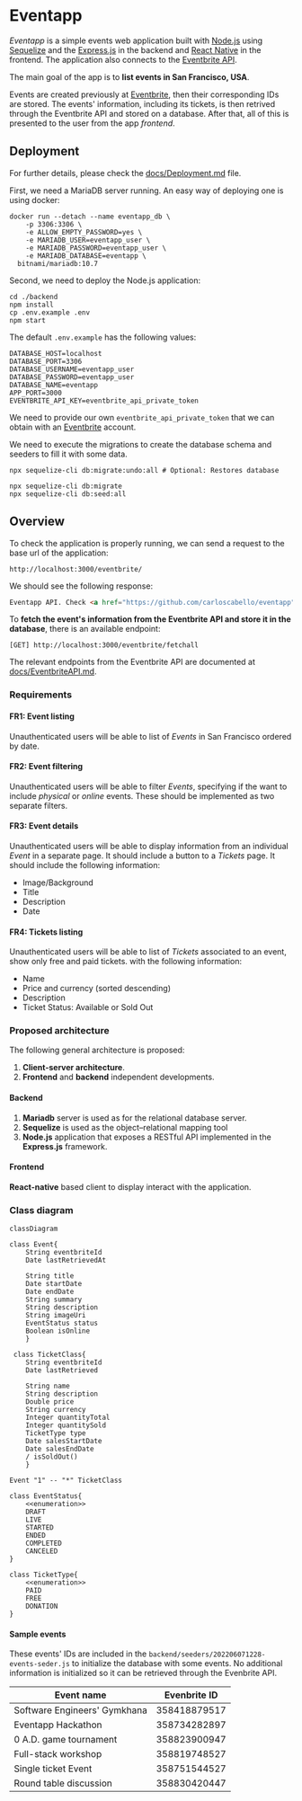 # Eventapp

*Eventapp* is a simple events web application built with [Node.js](https://nodejs.org/en/about/) using [Sequelize](https://sequelize.org/docs/v6/) and the [Express.js](https://expressjs.com/) in the backend and [React Native](https://reactnative.dev/docs/getting-started) in the frontend. The application also connects to the [Eventbrite API](https://www.eventbrite.com/platform/api). 

The main goal of the app is to **list events in San Francisco, USA**.

Events are created previously at [Eventbrite](https://www.eventbrite.com/), then their corresponding IDs are stored. The events' information, including its tickets, is then retrived through the Eventbrite API and stored on a database. After that, all of this is presented to the user from the app *frontend*.

## Deployment

For further details, please check the [docs/Deployment.md](docs/Deployment.md) file.

First, we need a MariaDB server running. An easy way of deploying one is using docker:

```shell
docker run --detach --name eventapp_db \
    -p 3306:3306 \
    -e ALLOW_EMPTY_PASSWORD=yes \
    -e MARIADB_USER=eventapp_user \
    -e MARIADB_PASSWORD=eventapp_user \
    -e MARIADB_DATABASE=eventapp \
  bitnami/mariadb:10.7
```

Second, we need to deploy the Node.js application:

```shell
cd ./backend
npm install
cp .env.example .env
npm start
```

The default `.env.example` has the following values:

```
DATABASE_HOST=localhost
DATABASE_PORT=3306
DATABASE_USERNAME=eventapp_user
DATABASE_PASSWORD=eventapp_user
DATABASE_NAME=eventapp
APP_PORT=3000
EVENTBRITE_API_KEY=eventbrite_api_private_token
```

We need to provide our own `eventbrite_api_private_token` that we can obtain with an [Eventbrite](https://www.eventbrite.com/platform/api#/introduction) account.

We need to execute the migrations to create the database schema and seeders to fill it with some data.

```shell
npx sequelize-cli db:migrate:undo:all # Optional: Restores database

npx sequelize-cli db:migrate
npx sequelize-cli db:seed:all
```

## Overview

To check the application is properly running, we can send a request to the base url of the application:

```
http://localhost:3000/eventbrite/
```

We should see the following response:

```html
Eventapp API. Check <a href="https://github.com/carloscabello/eventapp">Repository</a>
```

To **fetch the event's information from the Eventbrite API and store it in the database**, there is an available endpoint:

```
[GET] http://localhost:3000/eventbrite/fetchall
```

The relevant endpoints from the Eventbrite API are documented at [docs/EventbriteAPI.md](docs/EventbriteAPI.md).

### Requirements

#### FR1: Event listing

Unauthenticated users will be able to list of *Events* in San Francisco ordered by date.

#### FR2: Event filtering

Unauthenticated users will be able to filter *Events*, specifying if the want to include *physical* or *online* events. These should be implemented as two separate filters.

#### FR3: Event details

Unauthenticated users will be able to display information from an individual *Event* in a separate page. It should include a button to a *Tickets* page. It should include the following information:

* Image/Background
* Title
* Description
* Date

#### FR4: Tickets listing

Unauthenticated users will be able to list of *Tickets* associated to an event, show only free and paid tickets. with the following information:

* Name
* Price and currency (sorted descending)
* Description
* Ticket Status: Available or Sold Out

### Proposed architecture

The following general architecture is proposed:

1. **Client-server architecture**.
2. **Frontend** and **backend** independent developments.

#### Backend

1. **Mariadb** server is used as for the relational database server.
2. **Sequelize** is used as the object–relational mapping tool
3. **Node.js** application that exposes a RESTful API implemented in the **Express.js** framework.

#### Frontend

**React-native** based client to display interact with the application.

### Class diagram

```mermaid
classDiagram

class Event{
    String eventbriteId
    Date lastRetrievedAt
    
    String title
    Date startDate
    Date endDate
    String summary
    String description
    String imageUri
    EventStatus status
    Boolean isOnline
    }
    
 class TicketClass{
    String eventbriteId
    Date lastRetrieved
    
    String name
    String description
    Double price
    String currency
    Integer quantityTotal
    Integer quantitySold
    TicketType type
    Date salesStartDate
    Date salesEndDate
    / isSoldOut()
    }
    
Event "1" -- "*" TicketClass

class EventStatus{
    <<enumeration>>
    DRAFT
    LIVE
    STARTED
    ENDED
    COMPLETED
    CANCELED
}

class TicketType{
    <<enumeration>>
    PAID
    FREE
    DONATION
}
```

#### Sample events

These events' IDs are included in the `backend/seeders/202206071228-events-seder.js` to initialize the database with some events. No additional information is initialized so it can be retrieved through the Evenbrite API.

| Event name                   | Evenbrite ID |
| ---------------------------- | ------------ |
| Software Engineers' Gymkhana | 358418879517 |
| Eventapp Hackathon           | 358734282897 |
| 0 A.D. game tournament       | 358823900947 |
| Full-stack workshop          | 358819748527 |
| Single ticket Event          | 358751544527 |
| Round table discussion       | 358830420447 |
